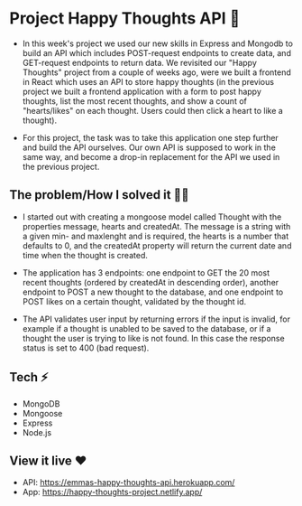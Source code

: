 # Project Happy Thoughts API 💌

- In this week's project we used our new skills in Express and Mongodb to build an API which includes POST-request endpoints to create data, and GET-request endpoints to return data. We revisited our "Happy Thoughts" project from a couple of weeks ago, were we built a frontend in React which uses an API to store happy thoughts (in the previous project we built a frontend application with a form to post happy thoughts, list the most recent thoughts, and show a count of "hearts/likes" on each thought. Users could then click a heart to like a thought). 

- For this project, the task was to take this application one step further and build the API ourselves. Our own API is supposed to work in the same way, and become a drop-in replacement for the API we used in the previous project.


## The problem/How I solved it 👩‍💻

- I started out with creating a mongoose model called Thought with the properties message, hearts and createdAt. The message is a string with a given min- and maxlenght and is required, the hearts is a number that defaults to 0, and the createdAt property will return the current date and time when the thought is created. 

- The application has 3 endpoints: one endpoint to GET the 20 most recent thoughts (ordered by createdAt in descending order), another endpoint to POST a new thought to the database, and one endpoint to POST likes on a certain thought, validated by the thought id. 

- The API validates user input by returning errors if the input is invalid, for example if a thought is unabled to be saved to the database, or if a thought the user is trying to like is not found. In this case the response status is set to 400 (bad request).

## Tech ⚡️
- MongoDB
- Mongoose
- Express
- Node.js

## View it live ❤️

- API: https://emmas-happy-thoughts-api.herokuapp.com/
- App: https://happy-thoughts-project.netlify.app/
